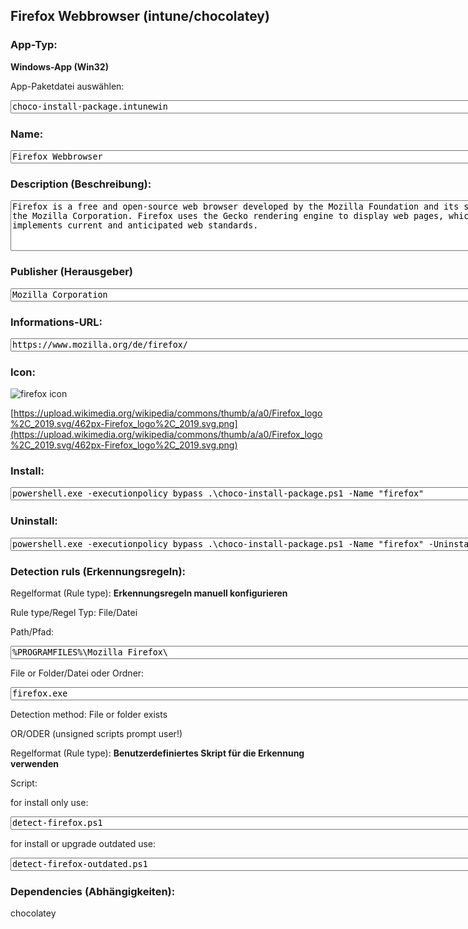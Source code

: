 ## Firefox Webbrowser (intune/chocolatey)

### App-Typ: 

__Windows-App (Win32)__

App-Paketdatei auswählen:

<textarea name="app"  rows="1" cols="100">
choco-install-package.intunewin</textarea>


### Name:

<textarea name="name"  rows="1" cols="100">
Firefox Webbrowser</textarea>

### Description (Beschreibung):

<textarea name="description"  rows="5" cols="100">
Firefox is a free and open-source web browser developed by the Mozilla Foundation and its subsidiary, the Mozilla Corporation. Firefox uses the Gecko rendering engine to display web pages, which implements current and anticipated web standards.</textarea>

### Publisher (Herausgeber)

<textarea name="publisher"  rows="1" cols="100">
Mozilla Corporation</textarea>


### Informations-URL:

<textarea name="ifno"  rows="1" cols="100">
https://www.mozilla.org/de/firefox/</textarea>

### Icon: 

![firefox icon](https://upload.wikimedia.org/wikipedia/commons/thumb/a/a0/Firefox_logo%2C_2019.svg/120px-Firefox_logo%2C_2019.svg.png)

[https://upload.wikimedia.org/wikipedia/commons/thumb/a/a0/Firefox_logo%2C_2019.svg/462px-Firefox_logo%2C_2019.svg.png](https://upload.wikimedia.org/wikipedia/commons/thumb/a/a0/Firefox_logo%2C_2019.svg/462px-Firefox_logo%2C_2019.svg.png)

### Install:
<textarea name="install"  rows="1" cols="100">
powershell.exe -executionpolicy bypass .\choco-install-package.ps1 -Name "firefox"</textarea>


### Uninstall:
<textarea name="uninstall"  rows="1" cols="100">
powershell.exe -executionpolicy bypass .\choco-install-package.ps1 -Name "firefox" -Uninstall</textarea>


### Detection ruls (Erkennungsregeln):

Regelformat (Rule type): __Erkennungsregeln manuell konfigurieren__

Rule type/Regel Typ: File/Datei

Path/Pfad:

<textarea name="filepath"  rows="1" cols="100">
%PROGRAMFILES%\Mozilla Firefox\</textarea>

File or Folder/Datei oder Ordner: 

<textarea name="filename"  rows="1" cols="100">firefox.exe</textarea>

Detection method: File or folder exists


OR/ODER (unsigned scripts prompt user!)

Regelformat (Rule type): __Benutzerdefiniertes Skript für die Erkennung verwenden__

Script:

for install only use:

<textarea name="detectionscript"  rows="1" cols="100">
detect-firefox.ps1</textarea>

for install or upgrade outdated use:

<textarea name="detectionscript2"  rows="1" cols="100">
detect-firefox-outdated.ps1</textarea>

### Dependencies (Abhängigkeiten):

chocolatey